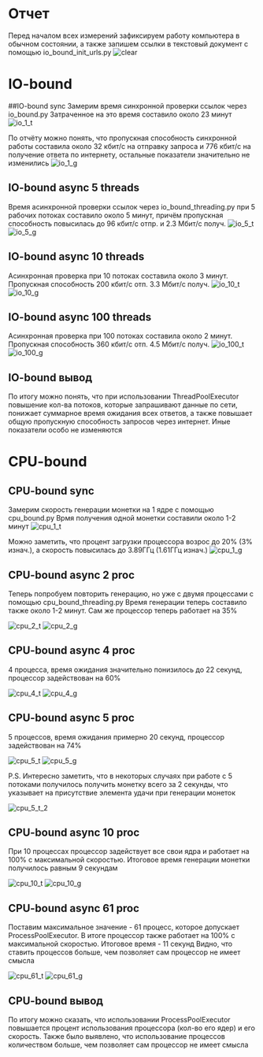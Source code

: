 # Отчет
Перед началом всех измерений зафиксируем работу компьютера в обычном состоянии,
а также запишем ссылки в текстовый документ с помощью io_bound_init_urls.py
![clear](assets/graphClear.png)

# IO-bound

##IO-bound sync
Замерим время синхронной проверки ссылок через io_bound.py
Затраченное на это время составило около 23 минут
![io_1_t](assets/IOtime1t.png)

По отчёту можно понять, что пропускная способность синхронной работы
составила около 32 кбит/с на отправку запроса и 776 кбит/с на получение ответа
по интернету, остальные показатели значительно не изменились
![io_1_g](assets/IOgraph1t.png)

## IO-bound async 5 threads
Время асинхронной проверки ссылок через io_bound_threading.py при 5 рабочих потоках
составило около 5 минут, причём пропускная способность повысилась до 96 кбит/c отпр.
и 2.3 Мбит/с получ.
![io_5_t](assets/IOtime5t.png)
![io_5_g](assets/IOgraph5t.png)

## IO-bound async 10 threads
Асинхронная проверка при 10 потоках составила около 3 минут. Пропускная способность
200 кбит/c отп. 3.3 Мбит/с получ.
![io_10_t](assets/IOtime10t.png)
![io_10_g](assets/IOgraph10t.png)

## IO-bound async 100 threads
Асинхронная проверка при 100 потоках составила около 2 минут. Пропускная способность
360 кбит/c отп. 4.5 Мбит/с получ.
![io_100_t](assets/IOtime100t.png)
![io_100_g](assets/IOgraph100t.png)

## IO-bound вывод
По итогу можно понять, что при использовании ThreadPoolExecutor повышение кол-ва потоков, 
которые запрашивают данные по сети, понижает суммарное время ожидания всех ответов,
а также повышает общую пропускную способность запросов через интернет. 
Иные показатели особо не изменяются

# CPU-bound

## CPU-bound sync
Замерим скорость генерации монетки на 1 ядре с помощью cpu_bound.py
Врмя получения одной монетки составили около 1-2 минут
![cpu_1_t](assets/CPUtime1t.png)

Можно заметить, что процент загрузки процессора возрос до 20% (3% изнач.),
а скорость повысилась до 3.89ГГц (1.61ГГц изнач.)
![cpu_1_g](assets/CPUgraph1t.png)

## CPU-bound async 2 proc
Теперь попробуем повторить генерацию, но уже с двумя процессами 
с помощью cpu_bound_threading.py
Время генерации теперь составило также около 1-2 минут. Сам же процессор
теперь работает на 35%

![cpu_2_t](assets/CPUtime2t.png)
![cpu_2_g](assets/CPUgraph2t.png)

## CPU-bound async 4 proc
4 процесса, время ожидания значительно понизилось до 22 секунд,
процессор задействован на 60%

![cpu_4_t](assets/CPUtime4t.png)
![cpu_4_g](assets/CPUgraph4t.png)

## CPU-bound async 5 proc
5 процессов, время ожидания примерно 20 секунд,
процессор задействован на 74%

![cpu_5_t](assets/CPUtime5t.png)
![cpu_5_g](assets/CPUgraph5t.png)

P.S. Интересно заметить, что в некоторых случаях при работе с 5
потоками получилось получить монетку всего за 2 секунды, что указывает
на присутствие элемента удачи при генерации монеток

![cpu_5_t_2](assets/CPUgraph5t-2.png)

## CPU-bound async 10 proc
При 10 процессах процессор задействует все свои ядра и работает
на 100% с максимальной скоростью. Итоговое время генерации монетки получилось
равным 9 секундам

![cpu_10_t](assets/CPUtime10t.png)
![cpu_10_g](assets/CPUgraph10t.png)

## CPU-bound async 61 proc
Поставим максимальное значение - 61 процесс, которое допускает ProcessPoolExecutor.
В итоге процессор также работает на 100% с максимальной скоростью. Итоговое время - 11 секунд
Видно, что ставить процессов больше, чем позволяет сам процессор не имеет смысла

![cpu_61_t](assets/CPUtime61t.png)
![cpu_61_g](assets/CPUgraph61t.png)

## CPU-bound вывод
По итогу можно сказать, что использовании ProcessPoolExecutor повышается процент использования
процессора (кол-во его ядер) и его скорость. Также было выявлено, что использование процессов
количеством больше, чем позволяет сам процессор не имеет смысла